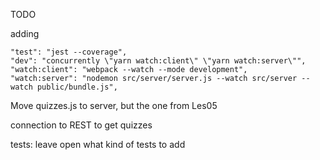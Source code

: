 TODO

adding 


    "test": "jest --coverage",
    "dev": "concurrently \"yarn watch:client\" \"yarn watch:server\"",
    "watch:client": "webpack --watch --mode development",
    "watch:server": "nodemon src/server/server.js --watch src/server --watch public/bundle.js",
    

Move quizzes.js to server, but the one from Les05

connection to REST to get quizzes

tests: leave open what kind of tests to add    